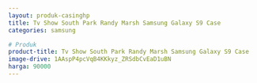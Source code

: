```yaml
---
layout: produk-casinghp
title: Tv Show South Park Randy Marsh Samsung Galaxy S9 Case
categories: samsung

# Produk
product-title: Tv Show South Park Randy Marsh Samsung Galaxy S9 Case
image-drive: 1AAspP4pcVqB4KKkyz_ZRSdbCvEaD1uBN
harga: 90000
---
```

